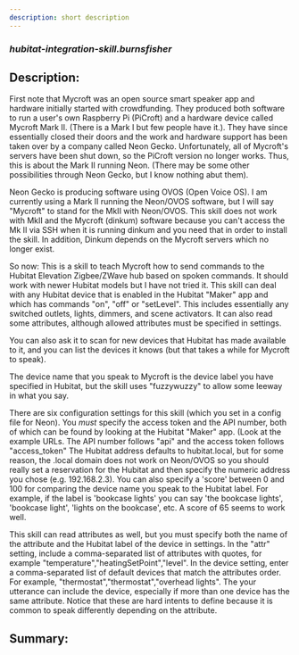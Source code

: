 ```yaml
---
description: short description
---
```


### _hubitat-integration-skill.burnsfisher_  
## Description:  
First note that Mycroft was an open source smart speaker app and hardware initially started with crowdfunding.  They produced both software to run a user's own Raspberry Pi (PiCroft)
and a hardware device called Mycroft Mark II.  (There is a Mark I but few people have it.).  They have since essentially closed their doors and the work and hardware support has been
taken over by  a company called Neon Gecko.  Unfortunately, all of Mycroft's servers have been shut down, so the PiCroft version no longer works.  Thus, this is about the Mark II running Neon.  (There may be some other possibilities through Neon Gecko, but I know nothing abut them).

Neon Gecko is producing software using OVOS (Open Voice OS).  I am currently using a Mark II running the Neon/OVOS software, but I will
say "Mycroft" to stand for the MkII with Neon/OVOS.  This skill does not work with MkII and the Mycroft (dinkum) software because you can't access the Mk II via SSH
when it is running dinkum and you need that in order to install the skill.  In addition, Dinkum depends on the Mycroft servers which no longer exist.

So now:
This is a skill to teach Mycroft how to send commands to the Hubitat Elevation Zigbee/ZWave hub based on spoken commands.  It should work with newer Hubitat models but I have
not tried it.  This skill can deal with any Hubitat device that is enabled in the Hubitat "Maker" app and which has commands "on", "off" or "setLevel".  This includes essentially any switched outlets, lights,
dimmers, and scene activators.  It can also read some attributes, although allowed attributes must be specified in settings.

You can also ask it to scan for new devices that Hubitat has made available to it, and you can list the devices it knows (but that takes a while for Mycroft to speak).

The device name that you speak to Mycroft is the device label you have specified in Hubitat, but the skill uses "fuzzywuzzy" to allow some leeway in what you say.

There are six configuration settings for this skill (which you set in a config file for Neon).  You *must* specify the access token and the API number, both of which can be found by looking at the Hubitat "Maker" app. (Look at the example URLs.  The API number follows "api" and the access token follows "access_token"  The Hubitat address defaults to hubitat.local, but for some reason, the .local domain does not work on Neon/OVOS so you should really set a reservation for the Hubitat and then specify the numeric address you chose (e.g. 192.168.2.3).  You can also specify a 'score' between 0 and 100 for comparing the device name you speak to the Hubitat label.  For example, if the label is 'bookcase lights' you can say 'the bookcase lights', 'bookcase light', 'lights on the bookcase', etc.  A score of 65 seems to work well.

This skill can read attributes as well, but you must specify both the name of the attribute and the Hubitat label of the device in settings.  In the "attr" setting, include a comma-separated list of attributes with quotes, for example "temperature","heatingSetPoint","level".  In the device setting, enter a comma-separated list of default devices that match the attributes order.  For example, "thermostat","thermostat","overhead lights".  The your utterance can include the device, especially if more than one device has the same attribute.  Notice that these are hard intents to define because it is common to speak differently depending on the attribute.  
  
  
  
## Summary:  
